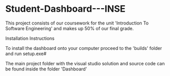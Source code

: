 # Student-Dashboard---INSE

This project consists of our coursework for the unit 'Introduction To Software Engineering' and makes up 50% of our final grade.



Installation Instructions

To install the dashboard onto your computer proceed to the 'builds' folder and run setup.exe#

The main project folder with the visual studio solution and source code can be found inside the folder 'Dashboard'

